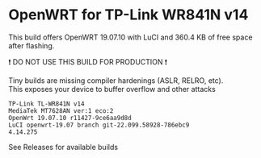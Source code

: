 # OpenWRT for TP-Link WR841N v14

This build offers OpenWRT 19.07.10 with LuCI and 360.4 KB of free space after flashing.

❗ DO NOT USE THIS BUILD FOR PRODUCTION ❗

Tiny builds are missing compiler hardenings (ASLR, RELRO, etc).  \
This exposes your device to buffer overflow and other attacks

```
TP-Link TL-WR841N v14
MediaTek MT7628AN ver:1 eco:2
OpenWrt 19.07.10 r11427-9ce6aa9d8d
LuCI openwrt-19.07 branch git-22.099.58928-786ebc9
4.14.275
```
See Releases for available builds
